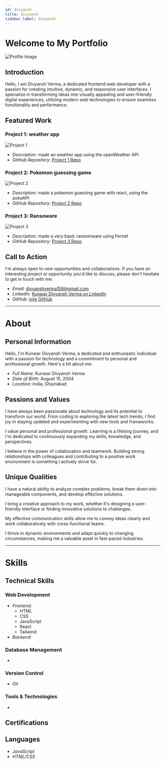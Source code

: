 ```yaml
---
id: divyansh
title: divyansh
sidebar_label: divyansh
---
```


# Welcome to My Portfolio


![Profile Image](https://example.com/profile-image.jpg)

## Introduction

Hello, I am Divyansh Verma, a dedicated frontend web developer with a passion for creating intuitive, dynamic, and responsive user interfaces. I specialize in transforming ideas into visually appealing and user-friendly digital experiences, utilizing modern web technologies to ensure seamless functionality and performance.

## Featured Work

### Project 1: weather app

![Project 1](https://example.com/project1.jpg)

- *Description:* made an weather app using the openWeather API.
- *GitHub Repository:* [Project 1 Repo](https://github.com/iiviie/weather-app)

### Project 2: Pokemon guessing game

![Project 2](https://example.com/project2.jpg)

- *Description:* made a pokemon guessing game with react, using the pokeAPI
- *GitHub Repository:* [Project 2 Repo](https://github.com/your-username/project2)

### Project 3: Ransoware

![Project 3](https://example.com/project2.jpg)

- *Description:* made a very basic ransomware using Fernet
- *GitHub Repository:* [Project 3 Repo](https://github.com/iiviie/ransomware-demo)

## Call to Action

I'm always open to new opportunities and collaborations. If you have an interesting project or opportunity you'd like to discuss, please don't hesitate to get in touch with me:

- *Email:* divyanshverma158@gmail.com
- *LinkedIn:* [Kunwar Divyansh Verma on LinkedIn](https://www.linkedin.com/in/johndoe)
- *GitHub:* [iviie GitHub](https://github.com/iiviie)




-------------------------------------------------

# About


## Personal Information

Hello, I'm Kunwar Divyansh Verma, a dedicated and enthusiastic individual with a passion for technology and a commitment to personal and professional growth. Here's a bit about me:

- *Full Name:* Kunwar Divyansh Verma
- *Date of Birth:* August 15, 2004
- *Location:* India, Ghaziabad

## Passions and Values


I have always been passionate about technology and its potential to transform our world. From coding to exploring the latest tech trends, I find joy in staying updated and experimenting with new tools and frameworks.


I value personal and professional growth. Learning is a lifelong journey, and I'm dedicated to continuously expanding my skills, knowledge, and perspectives.


I believe in the power of collaboration and teamwork. Building strong relationships with colleagues and contributing to a positive work environment is something I actively strive for.


## Unique Qualities


I have a natural ability to analyze complex problems, break them down into manageable components, and develop effective solutions.


I bring a creative approach to my work, whether it's designing a user-friendly interface or finding innovative solutions to challenges.


My effective communication skills allow me to convey ideas clearly and work collaboratively with cross-functional teams.


I thrive in dynamic environments and adapt quickly to changing circumstances, making me a valuable asset in fast-paced industries.



-------------------------------------------------

# Skills




## Technical Skills

### Web Development

- *Frontend:*
  - HTML
  - CSS
  - JavaScript
  - React
  - Tailwind
- *Backend:*


### Database Management

-

### Version Control

- Git

### Tools & Technologies

- 

## Certifications


## Languages

- *JavaScript*
- *HTML/CSS*